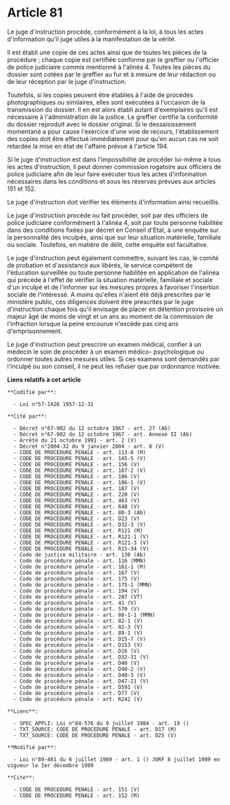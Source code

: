 # Article 81

Le juge d'instruction procède, conformément à la loi, à tous les actes d'information qu'il juge utiles à la manifestation de
la vérité.

Il est établi une copie de ces actes ainsi que de toutes les pièces de la procédure ; chaque copie est certifiée conforme par
le greffier ou l'officier de police judiciaire commis mentionné à l'alinéa 4. Toutes les pièces du dossier sont cotées par le
greffier au fur et à mesure de leur rédaction ou de leur réception par le juge d'instruction.

Toutefois, si les copies peuvent être établies à l'aide de procédés photographiques ou similaires, elles sont exécutées à
l'occasion de la transmission du dossier. Il en est alors établi autant d'exemplaires qu'il est nécessaire à l'administration
de la justice. Le greffier certifie la conformité du dossier reproduit avec le dossier original. Si le dessaisissement
momentané a pour cause l'exercice d'une voie de recours, l'établissement des copies doit être effectué immédiatement pour
qu'en aucun cas ne soit retardée la mise en état de l'affaire prévue à l'article 194.

Si le juge d'instruction est dans l'impossibilité de procéder lui-même à tous les actes d'instruction, il peut donner
commission rogatoire aux officiers de police judiciaire afin de leur faire exécuter tous les actes d'information nécessaires
dans les conditions et sous les réserves prévues aux articles 151 et 152.

Le juge d'instruction doit vérifier les éléments d'information ainsi recueillis.

Le juge d'instruction procède ou fait procéder, soit par des officiers de police judiciaire conformément à l'alinéa 4, soit
par toute personne habilitée dans des conditions fixées par décret en Conseil d'Etat, à une enquête sur la personnalité des
inculpés, ainsi que sur leur situation matérielle, familiale ou sociale. Toutefois, en matière de délit, cette enquête est
facultative.

Le juge d'instruction peut également commettre, suivant les cas, le comité de probation et d'assistance aux libérés, le
service compétent de l'éducation surveillée ou toute personne habilitée en application de l'alinéa qui précède à l'effet de
vérifier la situation matérielle, familiale et sociale d'un inculpé et de l'informer sur les mesures propres à favoriser
l'insertion sociale de l'intéressé. A moins qu'elles n'aient été déjà prescrites par le ministère public, ces diligences
doivent être prescrites par le juge d'instruction chaque fois qu'il envisage de placer en détention provisoire un majeur âgé
de moins de vingt et un ans au moment de la commission de l'infraction lorsque la peine encourue n'excède pas cinq ans
d'emprisonnement.

Le juge d'instruction peut prescrire un examen médical, confier à un médecin le soin de procéder à un examen médico-
psychologique ou ordonner toutes autres mesures utiles. Si ces examens sont demandés par l'inculpé ou son conseil, il ne peut
les refuser que par ordonnance motivée.

**Liens relatifs à cet article**

	**Codifié par**:

	  - Loi n°57-1426 1957-12-31

	**Cité par**:

	  - Décret n°67-902 du 12 octobre 1967 - art. 27 (Ab)
	  - Décret n°67-902 du 12 octobre 1967 - art. Annexe II (Ab)
	  - Arrêté du 21 octobre 1991 - art. 2 (V)
	  - Décret n°2004-32 du 9 janvier 2004 - art. 8 (V)
	  - CODE DE PROCEDURE PENALE - art. 113-8 (M)
	  - CODE DE PROCEDURE PENALE - art. 145-5 (V)
	  - CODE DE PROCEDURE PENALE - art. 156 (V)
	  - CODE DE PROCEDURE PENALE - art. 167-2 (V)
	  - CODE DE PROCEDURE PENALE - art. 186 (V)
	  - CODE DE PROCEDURE PENALE - art. 186-1 (V)
	  - CODE DE PROCEDURE PENALE - art. 187 (V)
	  - CODE DE PROCEDURE PENALE - art. 220 (V)
	  - CODE DE PROCEDURE PENALE - art. 463 (V)
	  - CODE DE PROCEDURE PENALE - art. 648 (V)
	  - CODE DE PROCEDURE PENALE - art. 80-3 (Ab)
	  - CODE DE PROCEDURE PENALE - art. D23 (V)
	  - CODE DE PROCEDURE PENALE - art. D32-3 (V)
	  - CODE DE PROCEDURE PENALE - art. R121 (M)
	  - CODE DE PROCEDURE PENALE - art. R121-1 (V)
	  - CODE DE PROCEDURE PENALE - art. R121-3 (V)
	  - CODE DE PROCEDURE PENALE - art. R15-34 (V)
	  - Code de justice militaire - art. 130 (Ab)
	  - Code de procédure pénale - art. 116 (MMN)
	  - Code de procédure pénale - art. 161-1 (M)
	  - Code de procédure pénale - art. 167 (V)
	  - Code de procédure pénale - art. 175 (V)
	  - Code de procédure pénale - art. 175-1 (MMN)
	  - Code de procédure pénale - art. 194 (V)
	  - Code de procédure pénale - art. 207 (VT)
	  - Code de procédure pénale - art. 41 (V)
	  - Code de procédure pénale - art. 570 (V)
	  - Code de procédure pénale - art. 80-1-1 (MMN)
	  - Code de procédure pénale - art. 82-1 (V)
	  - Code de procédure pénale - art. 82-3 (V)
	  - Code de procédure pénale - art. 89-1 (V)
	  - Code de procédure pénale - art. D15-7 (V)
	  - Code de procédure pénale - art. D153 (V)
	  - Code de procédure pénale - art. D16 (V)
	  - Code de procédure pénale - art. D32-31 (V)
	  - Code de procédure pénale - art. D40 (V)
	  - Code de procédure pénale - art. D40-2 (V)
	  - Code de procédure pénale - art. D40-3 (V)
	  - Code de procédure pénale - art. D47-21 (V)
	  - Code de procédure pénale - art. D591 (V)
	  - Code de procédure pénale - art. D77 (V)
	  - Code de procédure pénale - art. R242 (V)

	**Liens**:

	  - SPEC_APPLI: Loi n°84-576 du 9 juillet 1984 - art. 19 ()
	  - TXT_SOURCE: CODE DE PROCEDURE PENALE - art. D17 (M)
	  - TXT_SOURCE: CODE DE PROCEDURE PENALE - art. D25 (V)

	**Modifié par**:

	  - Loi n°89-461 du 6 juillet 1989 - art. 1 () JORF 8 juillet 1989 en vigueur le 1er décembre 1989

	**Cite**:

	  - CODE DE PROCEDURE PENALE - art. 151 (V)
	  - CODE DE PROCEDURE PENALE - art. 152 (M)
